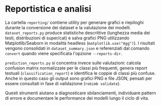 # Reportistica e analisi

La cartella `reporting/` contiene utility per generare grafici e riepiloghi durante la conversione dei dataset e la valutazione dei modelli. `dataset_reports.py` produce statistiche descrittive (lunghezza media dei testi, distribuzioni di super/cat) e salva grafici PNG utilizzando Matplotlib/Seaborn in modalità headless (`matplotlib.use("Agg")`). I risultati vengono consolidati in `dataset_summary.json` e referenziati dal comando `convert` quando viene specificata l'opzione `--reports-dir`.

`prediction_reports.py` si concentra invece sulle valutazioni: calcola confusion matrix normalizzate per le classi più frequenti, genera report testuali (`classification_report`) e identifica le coppie di classi più confuse. Anche in questo caso gli output sono grafici PNG e file JSON, pensati per essere consultati in fase di validazione (`robimb validate`).

Questi strumenti aiutano a diagnosticare sbilanciamenti, individuare pattern di errore e documentare le performance dei modelli lungo il ciclo di vita.
